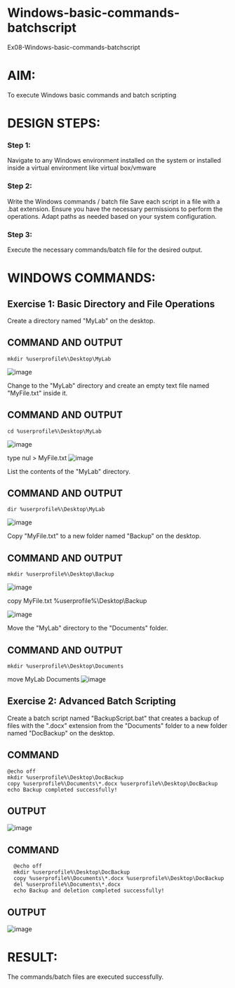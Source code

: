# Windows-basic-commands-batchscript
Ex08-Windows-basic-commands-batchscript
 
# AIM:
To execute Windows basic commands and batch scripting

# DESIGN STEPS:

### Step 1:

Navigate to any Windows environment installed on the system or installed inside a virtual environment like virtual box/vmware 

### Step 2:

Write the Windows commands / batch file
Save each script in a file with a .bat extension.
Ensure you have the necessary permissions to perform the operations.
Adapt paths as needed based on your system configuration.
### Step 3:

Execute the necessary commands/batch file for the desired output. 




# WINDOWS COMMANDS:
## Exercise 1: Basic Directory and File Operations
Create a directory named "MyLab" on the desktop.


## COMMAND AND OUTPUT

```
mkdir %userprofile%\Desktop\MyLab
```
![image](https://github.com/user-attachments/assets/739f77b0-5837-4a2d-bb82-b0e776265d5f)



Change to the "MyLab" directory and create an empty text file named "MyFile.txt" inside it.


## COMMAND AND OUTPUT

```
cd %userprofile%\Desktop\MyLab
```
![image](https://github.com/user-attachments/assets/1e2c6e96-aa42-4a8a-871a-92739e59a4db)



type nul > MyFile.txt
![image](https://github.com/user-attachments/assets/0f0d4856-c9a6-4243-820a-92dff9d6940f)



List the contents of the "MyLab" directory.


## COMMAND AND OUTPUT

```
dir %userprofile%\Desktop\MyLab
```
![image](https://github.com/user-attachments/assets/7e2e5aac-e838-4a78-8cb1-41f1a6429951)


Copy "MyFile.txt" to a new folder named "Backup" on the desktop.

## COMMAND AND OUTPUT

```
mkdir %userprofile%\Desktop\Backup
```
![image](https://github.com/user-attachments/assets/ceb1a0e9-70e6-40e3-b96e-093f4da94702)


copy MyFile.txt %userprofile%\Desktop\Backup

![image](https://github.com/user-attachments/assets/6941cf48-fe5a-407c-952e-3533f2e6198a)


Move the "MyLab" directory to the "Documents" folder.

## COMMAND AND OUTPUT

```
mkdir %userprofile%\Desktop\Documents
```
move MyLab Documents
![image](https://github.com/user-attachments/assets/c12fa0f1-0460-4cdf-86b4-f4d6c9f3a3ce)


## Exercise 2: Advanced Batch Scripting
Create a batch script named "BackupScript.bat" that creates a backup of files with the ".docx" extension from the "Documents" folder to a new folder named "DocBackup" on the desktop.

## COMMAND

```
@echo off
mkdir %userprofile%\Desktop\DocBackup
copy %userprofile%\Documents\*.docx %userprofile%\Desktop\DocBackup
echo Backup completed successfully!
```

## OUTPUT
![image](https://github.com/user-attachments/assets/02641980-802d-4da5-8789-476a451d45a4)


## COMMAND
```
  @echo off
  mkdir %userprofile%\Desktop\DocBackup
  copy %userprofile%\Documents\*.docx %userprofile%\Desktop\DocBackup
  del %userprofile%\Documents\*.docx
  echo Backup and deletion completed successfully!
```
## OUTPUT
![image](https://github.com/user-attachments/assets/e63af5af-dc1e-469a-befd-5194a784d043)


# RESULT:
The commands/batch files are executed successfully.

